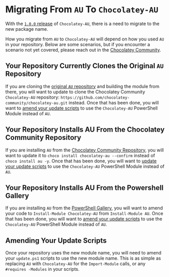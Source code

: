 # Migrating From `AU` To `Chocolatey-AU`

With the [`1.0.0` release](https://github.com/chocolatey-community/chocolatey-au/releases/tag/1.0.0) of `Chocolatey-AU`, there is a need to migrate to the new package name.

How you migrate from `AU` to `Chocolatey-AU` will depend on how you used `AU` in your repository. Below are some scenarios, but if you encounter a scenario not yet covered, please reach out in the [Chocolatey Community](https://ch0.co/community).

## Your Repository Currently Clones the Original `AU` Repository

If you are cloning the [original `AU` repository](https://github.com/majkinetor/au/) and building the module from there, you will want to update to clone the Chocolatey Community `Chocolatey-AU` repository: `https://github.com/chocolatey-community/chocolatey-au.git` instead. Once that has been done, you will want to [amend your update scripts](#amending-your-update-scripts) to use the `Chocolatey-AU` PowerShell Module instead of `AU`.

## Your Repository Installs AU From the Chocolatey Community Repository

If you are installing `AU` from the [Chocolatey Community Repository](https://community.chocolatey.org/), you will want to update it to `choco install chocolatey-au --confirm` instead of `choco install au -y`. Once that has been done, you will want to [update your update scripts](#amending-your-update-scripts) to use the `Chocolatey-AU` PowerShell Module instead of `AU`.

## Your Repository Installs AU From the Powershell Gallery

If you are installing `AU` from the [PowerShell Gallery](https://powershellgallery.com), you will want to amend your code to `Install-Module Chocolatey-AU` from `Install-Module AU`. Once that has been done, you will want to [amend your update scripts](#amending-your-update-scripts) to use the `Chocolatey-AU` PowerShell Module instead of `AU`.

## Amending Your Update Scripts

Once  your repository uses the new module name, you will need to amend your `update.ps1` scripts to use the new module name. This is as simple as replacing `AU` with `Chocolatey-AU` for the `Import-Module` calls, or any `#requires -Modules` in your scripts.
